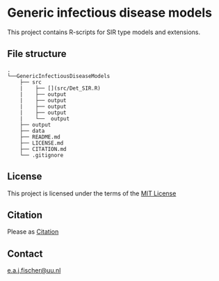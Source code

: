 # Generic infectious disease models
This project contains R-scripts for SIR type models and extensions. 

## File structure
```
.
└──GenericInfectiousDiseaseModels
    ├── src
    |    ├── [](src/Det_SIR.R)
    |    ├── output
    |    ├── output
    |    ├── output
    |    ├── output
    |    └──  output
    ├── output
    ├── data
    ├── README.md
    ├── LICENSE.md
    ├── CITATION.md
    └── .gitignore
```
    
## License

This project is licensed under the terms of the [MIT License](/LICENSE.md)

## Citation

Please as [Citation](/CITATION.MD)

## Contact
e.a.j.fischer@uu.nl
